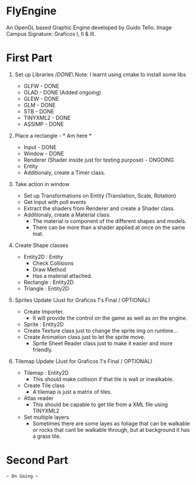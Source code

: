 # FlyEngine
 An OpenGL based Graphic Engine developed by Guido Tello.
 Image Campus Signature: Graficos I, II & III.

# First Part
 1) Set up Libraries /*DONE*\ Note: I learnt using cmake to install some libs
    * GLFW - DONE
    * GLAD - DONE (Added ongoing)
    * GLEW - DONE
    * GLM - DONE
    * STB - DONE
    * TINYXML2 - DONE
    * ASSIMP - DONE
 
 2) Place a rectangle - * Am here *
    * Input - DONE
    * Window - DONE
    * Renderer (Shader inside just for testing purpose) - ONGOING
    * Entity 
    * Additionaly, create a Timer class.

 3) Take action in window
    * Set up Transformations on Entity (Translation, Scale, Rotation)
    * Get Input with poll events
    * Extract the shaders from Renderer and create a Shader class.
    * Additionaly, create a Material class.
        - The material is component of the different shapes and models.
        - There can be more than a shader applied at once on the same mat.

 4) Create Shape classes
    * Entity2D : Entity
        - Check Collisions 
        - Draw Method
        - Has a material attached. 
    * Rectangle : Entity2D
    * Triangle : Entity2D

 5) Sprites Update (Just for Graficos 1's Final / OPTIONAL)
    * Create Importer. 
        - It will provide the control on the game as well as on the engine.
    * Sprite : Entity2D
    * Create Texture class just to change the sprite img on runtime...
    * Create Animation class just to let the sprite move.
        - Sprite Sheet Reader class just to make it easier and more friendly.

 6) Tilemap Update (Just for Graficos 1's Final / OPTIONAL)
    * Tilemap : Entity2D
        - This should make collision if that tile is wall or inwalkable.
    * Create Tile class
        - A tilemap is just a matrix of tiles. 
    * Atlas reader 
        - This should be capable to get tile from a XML file using TINYXML2 
    * Set multiple layers.
        - Sometimes there are some layes as foliage that can be walkable or rocks that cant be walkable through, but at background it has a grass tile.


# Second Part
    ~ On Going ~